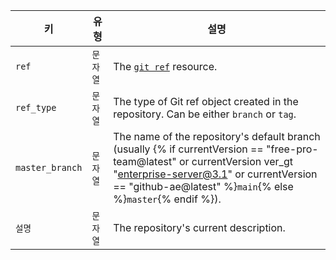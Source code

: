 | 키               | 유형    | 설명                                                                                                                                                                                                                                   |
| --------------- | ----- | ------------------------------------------------------------------------------------------------------------------------------------------------------------------------------------------------------------------------------------ |
| `ref`           | `문자열` | The [`git ref`](/rest/reference/git#get-a-reference) resource.                                                                                                                                                                       |
| `ref_type`      | `문자열` | The type of Git ref object created in the repository. Can be either `branch` or `tag`.                                                                                                                                               |
| `master_branch` | `문자열` | The name of the repository's default branch (usually {% if currentVersion == "free-pro-team@latest" or currentVersion ver_gt "enterprise-server@3.1" or currentVersion == "github-ae@latest" %}`main`{% else %}`master`{% endif %}). |
| `설명`            | `문자열` | The repository's current description.                                                                                                                                                                                                |

